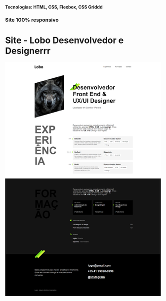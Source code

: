 <h4>Tecnologias: HTML, CSS, Flexbox, CSS Griddd</h4>
<h3>Site 100% responsivo</h3>

# Site - Lobo Desenvolvedor e Designerrr

<img src="https://github.com/dieegobs/Lobo---Desenvolvedor-e-Designer/blob/main/img/lobo.png?raw=true"/>
